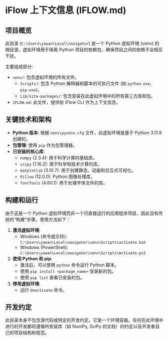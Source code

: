 # iFlow 上下文信息 (IFLOW.md)

## 项目概览

此目录 (`C:\Users\yowan\Local\navigator`) 是一个 Python 虚拟环境 (venv) 的根目录。虚拟环境用于隔离 Python 项目的依赖包，确保项目之间的依赖不会相互干扰。

主要组成部分:
- `venv/`: 包含虚拟环境的所有文件。
  - `Scripts/`: 包含 Python 解释器和脚本的可执行文件 (如 `python.exe`, `pip.exe`)。
  - `Lib/site-packages/`: 包含安装在此虚拟环境中的所有第三方库和包。
- `IFLOW.md`: 此文件，提供给 iFlow CLI 作为上下文信息。

## 关键技术和架构

- **Python 版本**: 根据 `venv\pyvenv.cfg` 文件，此虚拟环境是基于 Python 3.11.9 创建的。
- **包管理**: 使用 `pip` 作为包管理器。
- **已安装的核心库**: 
  - `numpy` (2.3.4): 用于科学计算的基础库。
  - `scipy` (1.16.2): 用于科学和技术计算的库。
  - `matplotlib` (3.10.7): 用于创建静态、动画和交互式可视化。
  - `Pillow` (12.0.0): Python 图像处理库。
  - `fontTools` (4.60.1): 用于处理字体文件的库。

## 构建和运行

由于这是一个 Python 虚拟环境而非一个可直接运行的应用程序项目，因此没有传统的“构建”步骤。使用方法如下：

1.  **激活虚拟环境**:
    *   Windows (命令提示符): `C:\Users\yowan\Local\navigator\venv\Scripts\activate.bat`
    *   Windows (PowerShell): `C:\Users\yowan\Local\navigator\venv\Scripts\Activate.ps1`
2.  **使用 Python 和 pip**:
    *   激活后，可以使用 `python` 命令运行 Python 脚本。
    *   使用 `pip install <package_name>` 安装新的包。
    *   使用 `pip list` 查看已安装的包。
3.  **停用虚拟环境**:
    *   运行 `deactivate` 命令。

## 开发约定

此目录本身不包含源代码或特定的开发约定。它是一个环境容器。任何在此环境中进行的开发都将遵循所安装库（如 NumPy, SciPy 的文档）的约定以及开发者自己的项目结构和规范。